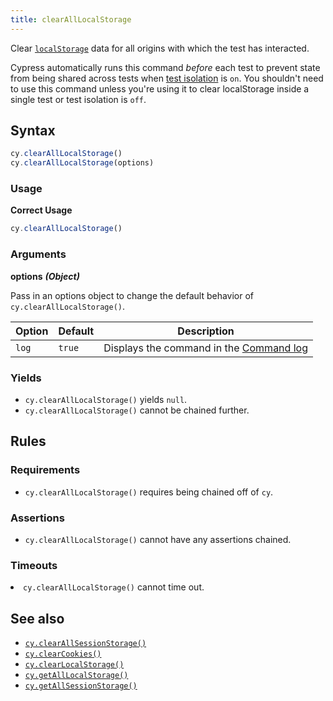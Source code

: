 ```yaml
---
title: clearAllLocalStorage
---
```


Clear
[`localStorage`](https://developer.mozilla.org/en-US/docs/Web/API/Window/localStorage)
data for all origins with which the test has interacted.

<Alert type="warning">

Cypress automatically runs this command _before_ each test to prevent state from
being shared across tests when
[test isolation](/guides/core-concepts/writing-and-organizing-tests#Test-Isolation)
is `on`. You shouldn't need to use this command unless you're using it to clear
localStorage inside a single test or test isolation is `off`.

</Alert>

## Syntax

```javascript
cy.clearAllLocalStorage()
cy.clearAllLocalStorage(options)
```

### Usage

**<Icon name="check-circle" color="green"></Icon> Correct Usage**

```javascript
cy.clearAllLocalStorage()
```

### Arguments

**<Icon name="angle-right"></Icon> options** **_(Object)_**

Pass in an options object to change the default behavior of
`cy.clearAllLocalStorage()`.

| Option | Default | Description                                                                              |
| ------ | ------- | ---------------------------------------------------------------------------------------- |
| `log`  | `true`  | Displays the command in the [Command log](/guides/core-concepts/cypress-app#Command-Log) |

### Yields [<Icon name="question-circle"/>](/guides/core-concepts/introduction-to-cypress#Subject-Management)

- `cy.clearAllLocalStorage()` yields `null`.
- `cy.clearAllLocalStorage()` cannot be chained further.

## Rules

### Requirements [<Icon name="question-circle"/>](/guides/core-concepts/introduction-to-cypress#Chains-of-Commands)

- `cy.clearAllLocalStorage()` requires being chained off of `cy`.

### Assertions [<Icon name="question-circle"/>](/guides/core-concepts/introduction-to-cypress#Assertions)

- `cy.clearAllLocalStorage()` cannot have any assertions chained.

### Timeouts [<Icon name="question-circle"/>](/guides/core-concepts/introduction-to-cypress#Timeouts)

<List><li>`cy.clearAllLocalStorage()` cannot time out.</li></List>

## See also

- [`cy.clearAllSessionStorage()`](/api/commands/clearallsessionstorage)
- [`cy.clearCookies()`](/api/commands/clearcookies)
- [`cy.clearLocalStorage()`](/api/commands/clearlocalstorage)
- [`cy.getAllLocalStorage()`](/api/commands/getalllocalstorage)
- [`cy.getAllSessionStorage()`](/api/commands/getallsessionstorage)
